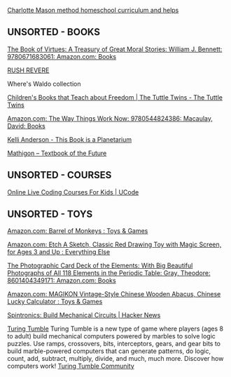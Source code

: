 
[Charlotte Mason method homeschool curriculum and helps](https://simplycharlottemason.com/)

## UNSORTED - BOOKS

[The Book of Virtues: A Treasury of Great Moral Stories: William J. Bennett: 9780671683061: Amazon.com: Books](https://www.amazon.com/Book-Virtues-Treasury-Great-Stories/dp/0671683063)

[RUSH REVERE](https://officialrushlimbaugh.com/rush-revere/)

Where's Waldo collection

[Children's Books that Teach about Freedom | The Tuttle Twins - The Tuttle Twins](https://tuttletwins.com/)

[Amazon.com: The Way Things Work Now: 9780544824386: Macaulay, David: Books](https://www.amazon.com/Way-Things-Work-Now/dp/0544824385)

[Kelli Anderson - This Book is a Planetarium](https://www.kellianderson.com/books/planetarium.html)

[Mathigon – Textbook of the Future](https://mathigon.org/)

## UNSORTED - COURSES

[Online Live Coding Courses For Kids | UCode](https://www.ucode.com/)

## UNSORTED - TOYS

[Amazon.com: Barrel of Monkeys : Toys & Games](https://www.amazon.com/Hasbro-10-FBA_A2042/dp/B00SXOG2DE)

[Amazon.com: Etch A Sketch, Classic Red Drawing Toy with Magic Screen, for Ages 3 and Up : Everything Else](https://www.amazon.com/Etch-A-Sketch-Classic-Red/dp/B01MTS465O)

[The Photographic Card Deck of the Elements: With Big Beautiful Photographs of All 118 Elements in the Periodic Table: Gray, Theodore: 8601404349171: Amazon.com: Books](https://www.amazon.com/Photographic-Card-Deck-Elements-Photographs/dp/1603761985)

[Amazon.com: MAGIKON Vintage-Style Chinese Wooden Abacus, Chinese Lucky Calculator : Toys & Games](https://www.amazon.com/MAGIKON-Vintage-Style-Chinese-Wooden-Calculator/dp/B00MFR41CY/)

[Spintronics: Build Mechanical Circuits | Hacker News](https://news.ycombinator.com/item?id=27222457)

[Turing Tumble](https://store.turingtumble.com/)
Turing Tumble is a new type of game where players (ages 8 to adult) build mechanical computers powered by marbles to solve logic puzzles. Use ramps, crossovers, bits, interceptors, gears, and gear bits to build marble-powered computers that can generate patterns, do logic, count, add, subtract, multiply, divide, and much, much more. Discover how computers work!
[Turing Tumble Community](https://community.turingtumble.com/)
